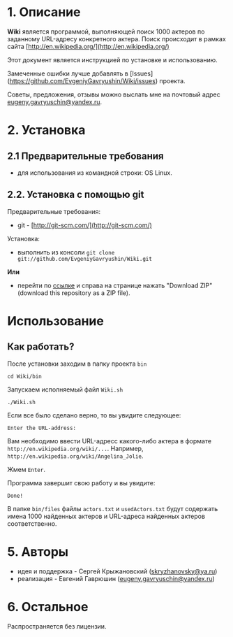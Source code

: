 # 1. Описание

**Wiki** является программой, выполняющей поиск 1000 актеров по заданному URL-адресу конкретного актера.
Поиск происходит в рамках сайта [http://en.wikipedia.org/](http://en.wikipedia.org/)

Этот документ является инструкцией по установке и использованию.

Замеченные ошибки лучше добавлять  в [Issues] (https://github.com/EvgeniyGavryushin/Wiki/issues) проекта.

Советы, предложения, отзывы можно выслать мне на почтовый адрес <eugeny.gavryuschin@yandex.ru>.

# 2. Установка

## 2.1 Предварительные требования

* для использования из командной строки: OS Linux.

## 2.2. Установка с помощью git 

Предварительные требования:

* git - [http://git-scm.com/](http://git-scm.com/)

Установка:

* выполнить из консоли `git clone git://github.com/EvgeniyGavryushin/Wiki.git`

**Или**

* перейти по [ссылке](https://github.com/EvgeniyGavryushin/Wiki) и справа на странице нажать "Download ZIP" (download this repository as a ZIP file).

# Использование

## Как работать?

После установки заходим в папку проекта `bin`

  `cd Wiki/bin`
  
Запускаем исполняемый файл `Wiki.sh`

  `./Wiki.sh`
  
Если все было сделано верно, то вы увидите следующее:

`Enter the URL-address:`

Вам необходимо ввести URL-адресс какого-либо актера в формате `http://en.wikipedia.org/wiki/...`. Например, `http://en.wikipedia.org/wiki/Angelina_Jolie`.

Жмем `Enter`. 

Программа завершит свою работу и вы увидите:

`Done!`

В папке `bin/files` файлы `actors.txt` и `usedActors.txt` будут содержать имена 1000 найденных актеров и URL-адреса найденных актеров соответственно.

# 5. Авторы
* идея и поддержка - Сергей Крыжановский (<skryzhanovsky@ya.ru>)
* реализация - Евгений Гаврюшин (<eugeny.gavryuschin@yandex.ru>)
               
# 6. Остальное
  
Распространяется без лицензии.
